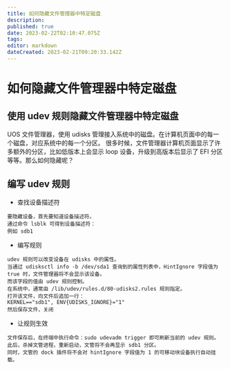 ```yaml
---
title: 如何隐藏文件管理器中特定磁盘
description: 
published: true
date: 2023-02-22T02:10:47.075Z
tags: 
editor: markdown
dateCreated: 2023-02-21T09:20:33.142Z
---
```


# 如何隐藏文件管理器中特定磁盘
## 使用 udev 规则隐藏文件管理器中特定磁盘
UOS 文件管理器，使用 udisks 管理接入系统中的磁盘。在计算机页面中的每一个磁盘，对应系统中的每一个分区。
很多时候，文件管理器计算机页面显示了许多额外的分区，比如低版本上会显示 loop 设备，升级到高版本后显示了 EFI 分区等等。那么如何隐藏呢？
## 编写 udev 规则
- 查找设备描述符
```
要隐藏设备，首先要知道设备描述符。
通过命令 lsblk 可得到设备描述符：
例如 sdb1
```
- 编写规则
```
udev 规则可以改变设备在 udisks 中的属性。
当通过 udisksctl info -b /dev/sda1 查询到的属性列表中，HintIgnore 字段值为 true 时，文件管理器将不会显示该设备。
而该字段的值由 udev 规则控制。
在系统中，通常由 /lib/udev/rules.d/80-udisks2.rules 规则指定。
打开该文件，向文件后追加一行：
KERNEL=="sdb1", ENV{UDISKS_IGNORE}="1"
然后保存文件，关闭
```
- 让规则生效
```
文件保存后，在终端中执行命令：sudo udevadm trigger 即可刷新当前的 udev 规则。
此后，杀掉文管进程，重新启动，文管将不会再显示 sdb1 分区。
同时，文管的 dock 插件将不会对 hintIgnore 字段值为 1 的可移动块设备执行自动挂载。
```